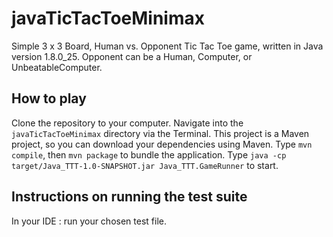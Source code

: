 # javaTicTacToeMinimax
Simple 3 x 3 Board, Human vs. Opponent Tic Tac Toe game, written in Java version 1.8.0_25.
Opponent can be a Human, Computer, or UnbeatableComputer.

## How to play
Clone the repository to your computer. Navigate into the ```javaTicTacToeMinimax``` directory via the Terminal. 
This project is a Maven project, so you can download your dependencies using Maven. Type ```mvn compile```, then ```mvn package``` to bundle the application.
Type ```java -cp target/Java_TTT-1.0-SNAPSHOT.jar Java_TTT.GameRunner``` to start.

## Instructions on running the test suite
In your IDE : run your chosen test file.
